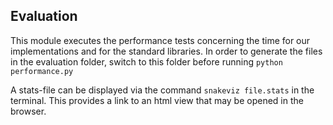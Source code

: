 ## Evaluation
This module executes the performance tests concerning the time for our implementations and for the standard libraries.
In order to generate the files in the evaluation folder, switch to this folder before running `python performance.py`

A stats-file can be displayed via the command `snakeviz file.stats` in the terminal. This provides a link to an html view that may be opened in the browser.  